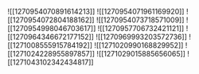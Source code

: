 ![[1270954070891614213]]
![[1270954071961169920]]
![[1270954072804188162]]
![[1270954073718571009]]
![[1270954998046703617]]
![[1270957706732421121]]
![[1270964346672177152]]
![[1270969993203572736]]
![[1271008555915784192]]
![[1271020990168829952]]
![[1271024228955897857]]
![[1271029015885656065]]
![[1271043102342434817]]
